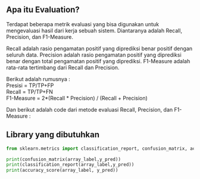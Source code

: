 ## Apa itu Evaluation?

Terdapat beberapa metrik evaluasi yang bisa digunakan untuk mengevaluasi hasil dari kerja sebuah sistem. Diantaranya adalah Recall, Precision, dan F1-Measure.

Recall adalah rasio pengamatan positif yang diprediksi benar positif dengan seluruh data.
Precision adalah rasio pengamatan positif yang diprediksi benar dengan total pengamatan positif yang diprediksi.
F1-Measure adalah rata-rata tertimbang dari Recall dan Precision.

Berikut adalah rumusnya :<br>
Presisi = TP/TP+FP<br>
Recall = TP/TP+FN<br>
F1-Measure = 2*(Recall * Precision) / (Recall + Precision)

Dan berikut adalah code dari metode evaluasi Recall, Precision, dan F1-Measure :

## Library yang dibutuhkan


```python
from sklearn.metrics import classification_report, confusion_matrix, accuracy_score
```


```python
print(confusion_matrix(array_label,y_pred))
print(classification_report(array_label,y_pred))
print(accuracy_score(array_label, y_pred))
```